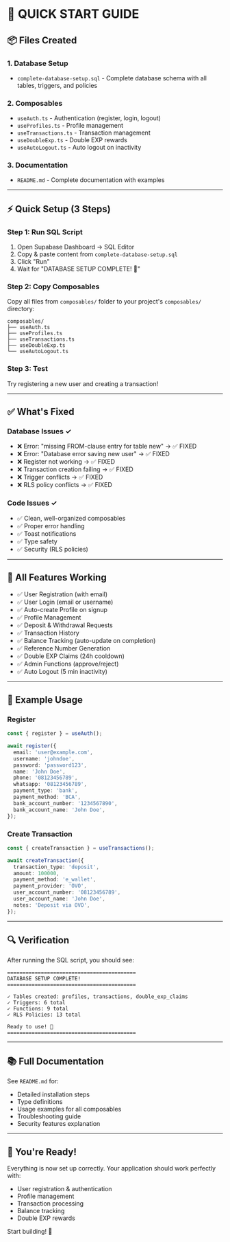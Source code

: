 # 🎯 QUICK START GUIDE

## 📦 Files Created

### 1. Database Setup
- `complete-database-setup.sql` - Complete database schema with all tables, triggers, and policies

### 2. Composables
- `useAuth.ts` - Authentication (register, login, logout)
- `useProfiles.ts` - Profile management
- `useTransactions.ts` - Transaction management
- `useDoubleExp.ts` - Double EXP rewards
- `useAutoLogout.ts` - Auto logout on inactivity

### 3. Documentation
- `README.md` - Complete documentation with examples

---

## ⚡ Quick Setup (3 Steps)

### Step 1: Run SQL Script
1. Open Supabase Dashboard → SQL Editor
2. Copy & paste content from `complete-database-setup.sql`
3. Click "Run"
4. Wait for "DATABASE SETUP COMPLETE! 🎉"

### Step 2: Copy Composables
Copy all files from `composables/` folder to your project's `composables/` directory:
```
composables/
├── useAuth.ts
├── useProfiles.ts  
├── useTransactions.ts
├── useDoubleExp.ts
└── useAutoLogout.ts
```

### Step 3: Test
Try registering a new user and creating a transaction!

---

## ✅ What's Fixed

### Database Issues ✓
- ❌ Error: "missing FROM-clause entry for table new" → ✅ FIXED
- ❌ Error: "Database error saving new user" → ✅ FIXED
- ❌ Register not working → ✅ FIXED
- ❌ Transaction creation failing → ✅ FIXED
- ❌ Trigger conflicts → ✅ FIXED
- ❌ RLS policy conflicts → ✅ FIXED

### Code Issues ✓
- ✅ Clean, well-organized composables
- ✅ Proper error handling
- ✅ Toast notifications
- ✅ Type safety
- ✅ Security (RLS policies)

---

## 🎉 All Features Working

- ✅ User Registration (with email)
- ✅ User Login (email or username)
- ✅ Auto-create Profile on signup
- ✅ Profile Management
- ✅ Deposit & Withdrawal Requests
- ✅ Transaction History
- ✅ Balance Tracking (auto-update on completion)
- ✅ Reference Number Generation
- ✅ Double EXP Claims (24h cooldown)
- ✅ Admin Functions (approve/reject)
- ✅ Auto Logout (5 min inactivity)

---

## 📱 Example Usage

### Register
```typescript
const { register } = useAuth();

await register({
  email: 'user@example.com',
  username: 'johndoe',
  password: 'password123',
  name: 'John Doe',
  phone: '08123456789',
  whatsapp: '08123456789',
  payment_type: 'bank',
  payment_method: 'BCA',
  bank_account_number: '1234567890',
  bank_account_name: 'John Doe',
});
```

### Create Transaction
```typescript
const { createTransaction } = useTransactions();

await createTransaction({
  transaction_type: 'deposit',
  amount: 100000,
  payment_method: 'e_wallet',
  payment_provider: 'OVO',
  user_account_number: '08123456789',
  user_account_name: 'John Doe',
  notes: 'Deposit via OVO',
});
```

---

## 🔍 Verification

After running the SQL script, you should see:
```
==========================================
DATABASE SETUP COMPLETE!
==========================================

✓ Tables created: profiles, transactions, double_exp_claims
✓ Triggers: 6 total
✓ Functions: 9 total
✓ RLS Policies: 13 total

Ready to use! 🎉
==========================================
```

---

## 📚 Full Documentation

See `README.md` for:
- Detailed installation steps
- Type definitions
- Usage examples for all composables
- Troubleshooting guide
- Security features explanation

---

## 🚀 You're Ready!

Everything is now set up correctly. Your application should work perfectly with:
- User registration & authentication
- Profile management
- Transaction processing
- Balance tracking
- Double EXP rewards

Start building! 🎉
